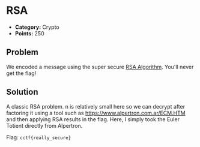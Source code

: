 # RSA
* **Category:** Crypto
* **Points:** 250
## Problem
We encoded a message using the super secure [RSA Algorithm](https://simple.wikipedia.org/wiki/RSA_algorithm). You'll never get the flag!
## Solution
A classic RSA problem. n is relatively small here so we can decrypt after factoring it using a tool such as https://www.alpertron.com.ar/ECM.HTM and then applying RSA results in the flag. Here, I simply took the Euler Totient directly from Alpertron.

Flag: `cctf{really_secure}`
